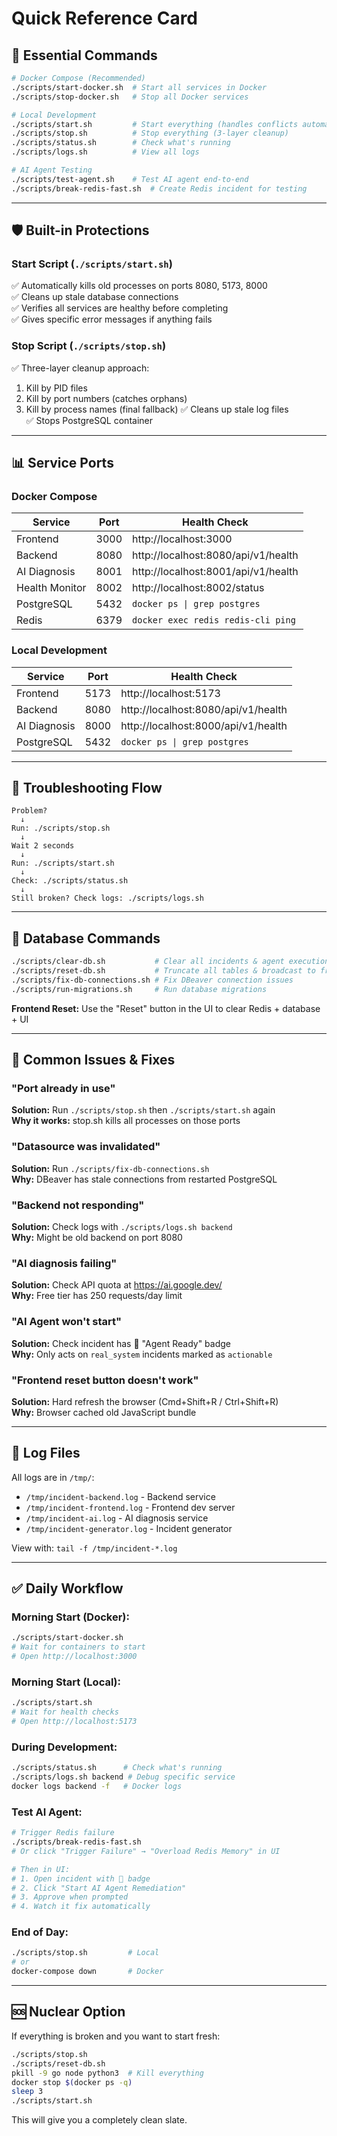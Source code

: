# Quick Reference Card

## 🚀 Essential Commands

```bash
# Docker Compose (Recommended)
./scripts/start-docker.sh  # Start all services in Docker
./scripts/stop-docker.sh   # Stop all Docker services

# Local Development
./scripts/start.sh         # Start everything (handles conflicts automatically)
./scripts/stop.sh          # Stop everything (3-layer cleanup)
./scripts/status.sh        # Check what's running
./scripts/logs.sh          # View all logs

# AI Agent Testing
./scripts/test-agent.sh    # Test AI agent end-to-end
./scripts/break-redis-fast.sh  # Create Redis incident for testing
```

---

## 🛡️ Built-in Protections

### Start Script (`./scripts/start.sh`)
✅ Automatically kills old processes on ports 8080, 5173, 8000  
✅ Cleans up stale database connections  
✅ Verifies all services are healthy before completing  
✅ Gives specific error messages if anything fails  

### Stop Script (`./scripts/stop.sh`)
✅ Three-layer cleanup approach:
  1. Kill by PID files
  2. Kill by port numbers (catches orphans)
  3. Kill by process names (final fallback)
✅ Cleans up stale log files  
✅ Stops PostgreSQL container  

---

## 📊 Service Ports

### Docker Compose
| Service | Port | Health Check |
|---------|------|--------------|
| Frontend | 3000 | http://localhost:3000 |
| Backend | 8080 | http://localhost:8080/api/v1/health |
| AI Diagnosis | 8001 | http://localhost:8001/api/v1/health |
| Health Monitor | 8002 | http://localhost:8002/status |
| PostgreSQL | 5432 | `docker ps \| grep postgres` |
| Redis | 6379 | `docker exec redis redis-cli ping` |

### Local Development
| Service | Port | Health Check |
|---------|------|--------------|
| Frontend | 5173 | http://localhost:5173 |
| Backend | 8080 | http://localhost:8080/api/v1/health |
| AI Diagnosis | 8000 | http://localhost:8000/api/v1/health |
| PostgreSQL | 5432 | `docker ps \| grep postgres` |

---

## 🔧 Troubleshooting Flow

```
Problem?
  ↓
Run: ./scripts/stop.sh
  ↓
Wait 2 seconds
  ↓
Run: ./scripts/start.sh
  ↓
Check: ./scripts/status.sh
  ↓
Still broken? Check logs: ./scripts/logs.sh
```

---

## 💾 Database Commands

```bash
./scripts/clear-db.sh           # Clear all incidents & agent executions (safe)
./scripts/reset-db.sh           # Truncate all tables & broadcast to frontend
./scripts/fix-db-connections.sh # Fix DBeaver connection issues
./scripts/run-migrations.sh     # Run database migrations
```

**Frontend Reset:** Use the "Reset" button in the UI to clear Redis + database + UI

---

## 🐛 Common Issues & Fixes

### "Port already in use"
**Solution:** Run `./scripts/stop.sh` then `./scripts/start.sh` again  
**Why it works:** stop.sh kills all processes on those ports

### "Datasource was invalidated"
**Solution:** Run `./scripts/fix-db-connections.sh`  
**Why:** DBeaver has stale connections from restarted PostgreSQL

### "Backend not responding"
**Solution:** Check logs with `./scripts/logs.sh backend`  
**Why:** Might be old backend on port 8080

### "AI diagnosis failing"
**Solution:** Check API quota at https://ai.google.dev/  
**Why:** Free tier has 250 requests/day limit

### "AI Agent won't start"
**Solution:** Check incident has 🤖 "Agent Ready" badge  
**Why:** Only acts on `real_system` incidents marked as `actionable`

### "Frontend reset button doesn't work"
**Solution:** Hard refresh the browser (Cmd+Shift+R / Ctrl+Shift+R)  
**Why:** Browser cached old JavaScript bundle

---

## 📝 Log Files

All logs are in `/tmp/`:
- `/tmp/incident-backend.log` - Backend service
- `/tmp/incident-frontend.log` - Frontend dev server
- `/tmp/incident-ai.log` - AI diagnosis service
- `/tmp/incident-generator.log` - Incident generator

View with: `tail -f /tmp/incident-*.log`

---

## ✅ Daily Workflow

### Morning Start (Docker):
```bash
./scripts/start-docker.sh
# Wait for containers to start
# Open http://localhost:3000
```

### Morning Start (Local):
```bash
./scripts/start.sh
# Wait for health checks
# Open http://localhost:5173
```

### During Development:
```bash
./scripts/status.sh      # Check what's running
./scripts/logs.sh backend # Debug specific service
docker logs backend -f   # Docker logs
```

### Test AI Agent:
```bash
# Trigger Redis failure
./scripts/break-redis-fast.sh
# Or click "Trigger Failure" → "Overload Redis Memory" in UI

# Then in UI:
# 1. Open incident with 🤖 badge
# 2. Click "Start AI Agent Remediation"
# 3. Approve when prompted
# 4. Watch it fix automatically
```

### End of Day:
```bash
./scripts/stop.sh         # Local
# or
docker-compose down       # Docker
```

---

## 🆘 Nuclear Option

If everything is broken and you want to start fresh:

```bash
./scripts/stop.sh
./scripts/reset-db.sh
pkill -9 go node python3  # Kill everything
docker stop $(docker ps -q)
sleep 3
./scripts/start.sh
```

This will give you a completely clean slate.

